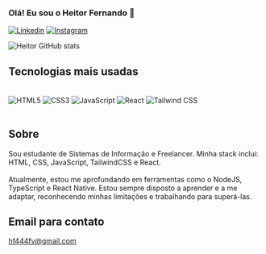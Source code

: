 ### Olá! Eu sou o Heitor Fernando 👋

[![Linkedin](https://img.shields.io/badge/LinkedIn-0077B5?style=for-the-badge&logo=linkedin&logoColor=white)](https://www.linkedin.com/in/heitor-fernando-831bab2b7/)
[![Instagram](https://img.shields.io/badge/Instagram-E4405F?style=for-the-badge&logo=instagram&logoColor=white)](https://www.instagram.com/heitorffv/)

![Heitor GitHub stats](https://github-readme-stats.vercel.app/api?username=heitorfernandofv&show_icons=true&theme=dracula)

## Tecnologias mais usadas

<div style='display: inline_block'><br/>
    <img  align='center' alt='HTML5' src='https://img.shields.io/badge/HTML5-E34F26?style=for-the-badge&logo=html5&logoColor=white'>
    <img  align='center' alt='CSS3' src='https://img.shields.io/badge/CSS3-1572B6?style=for-the-badge&logo=css3&logoColor=white'>
    <img  align='center' alt='JavaScript' src='https://img.shields.io/badge/JavaScript-F7DF1E?style=for-the-badge&logo=javascript&logoColor=black'>
    <img  align='center' alt='React' src='https://img.shields.io/badge/React-20232A?style=for-the-badge&logo=react&logoColor=61DAFB'>
    <img  align='center' alt='Tailwind CSS' src='https://img.shields.io/badge/Tailwind_CSS-38B2AC?style=for-the-badge&logo=tailwind-css&logoColor=white'>
</div><br/>

## Sobre
Sou estudante de Sistemas de Informação e Freelancer.
Minha stack inclui: HTML, CSS, JavaScript, TailwindCSS e React. <br/><br>Atualmente, estou me aprofundando em ferramentas como o NodeJS, TypeScript e React Native. Estou sempre disposto a aprender e a me adaptar, reconhecendo minhas limitações e trabalhando para superá-las.

## Email para contato
hf444fv@gmail.com
